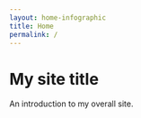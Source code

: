 ```yaml
---
layout: home-infographic
title: Home
permalink: /
---
```


# My site title

An introduction to my overall site.

